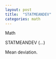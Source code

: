 ```yaml
---
layout: post
title:  "STATMEANDEV"
categories: math
---
```

Math

STATMEANDEV (...)

Mean deviation.

